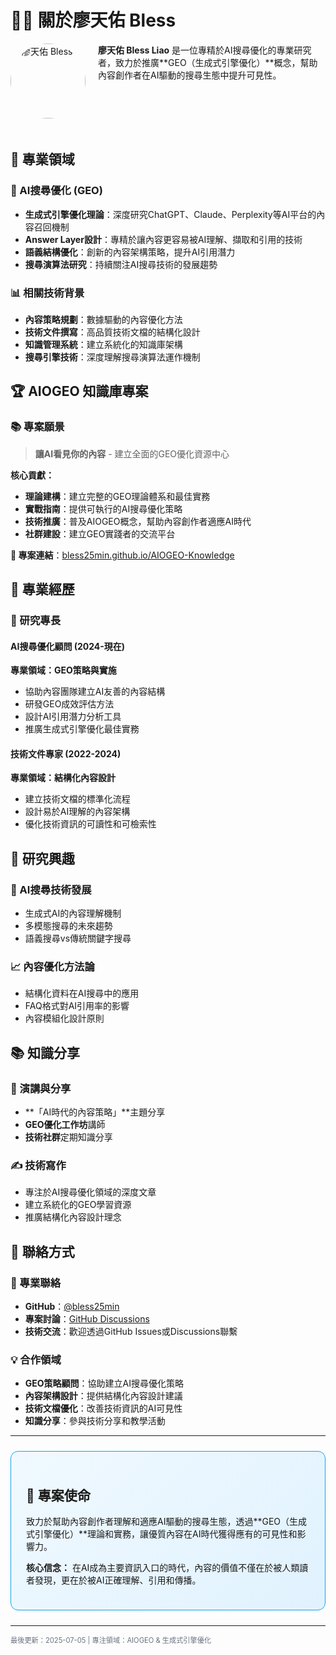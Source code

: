 # 👨‍💻 關於廖天佑 Bless

<div class="author-intro">
<img src="https://github.com/bless25min.png" alt="廖天佑 Bless" width="120" height="120" style="border-radius: 50%; float: left; margin: 0 20px 20px 0;">

**廖天佑 Bless Liao** 是一位專精於AI搜尋優化的專業研究者，致力於推廣**GEO（生成式引擎優化）**概念，幫助內容創作者在AI驅動的搜尋生態中提升可見性。

</div>

<div style="clear: both;"></div>

## 🎯 專業領域

### 🤖 AI搜尋優化 (GEO)
- **生成式引擎優化理論**：深度研究ChatGPT、Claude、Perplexity等AI平台的內容召回機制
- **Answer Layer設計**：專精於讓內容更容易被AI理解、擷取和引用的技術
- **語義結構優化**：創新的內容架構策略，提升AI引用潛力
- **搜尋演算法研究**：持續關注AI搜尋技術的發展趨勢

### 📊 相關技術背景
- **內容策略規劃**：數據驅動的內容優化方法
- **技術文件撰寫**：高品質技術文檔的結構化設計
- **知識管理系統**：建立系統化的知識庫架構
- **搜尋引擎技術**：深度理解搜尋演算法運作機制

## 🏆 AIOGEO 知識庫專案

### 📚 專案願景
> **讓AI看見你的內容** - 建立全面的GEO優化資源中心

**核心貢獻：**
- **理論建構**：建立完整的GEO理論體系和最佳實務
- **實戰指南**：提供可執行的AI搜尋優化策略
- **技術推廣**：普及AIOGEO概念，幫助內容創作者適應AI時代
- **社群建設**：建立GEO實踐者的交流平台

**🔗 專案連結**：[bless25min.github.io/AIOGEO-Knowledge](https://bless25min.github.io/AIOGEO-Knowledge/)

## 💼 專業經歷

### 🔬 研究專長

#### AI搜尋優化顧問 (2024-現在)
**專業領域：GEO策略與實施**
- 協助內容團隊建立AI友善的內容結構
- 研發GEO成效評估方法
- 設計AI引用潛力分析工具
- 推廣生成式引擎優化最佳實務

#### 技術文件專家 (2022-2024)
**專業領域：結構化內容設計**
- 建立技術文檔的標準化流程
- 設計易於AI理解的內容架構
- 優化技術資訊的可讀性和可檢索性

## 🎯 研究興趣

### 🔮 AI搜尋技術發展
- 生成式AI的內容理解機制
- 多模態搜尋的未來趨勢
- 語義搜尋vs傳統關鍵字搜尋

### 📈 內容優化方法論
- 結構化資料在AI搜尋中的應用
- FAQ格式對AI引用率的影響
- 內容模組化設計原則

## 📚 知識分享

### 🎤 演講與分享
- **「AI時代的內容策略」**主題分享
- **GEO優化工作坊**講師
- **技術社群**定期知識分享

### ✍️ 技術寫作
- 專注於AI搜尋優化領域的深度文章
- 建立系統化的GEO學習資源
- 推廣結構化內容設計理念

## 🤝 聯絡方式

### 📧 專業聯絡
- **GitHub**：[@bless25min](https://github.com/bless25min)
- **專案討論**：[GitHub Discussions](https://github.com/bless25min/AIOGEO-Knowledge/discussions)
- **技術交流**：歡迎透過GitHub Issues或Discussions聯繫

### 💡 合作領域
- **GEO策略顧問**：協助建立AI搜尋優化策略
- **內容架構設計**：提供結構化內容設計建議
- **技術文檔優化**：改善技術資訊的AI可見性
- **知識分享**：參與技術分享和教學活動

---

<div style="background: linear-gradient(135deg, #f0f9ff 0%, #e0f2fe 100%); border: 1px solid #0ea5e9; border-radius: 12px; padding: 24px; margin: 24px 0;">

## 🚀 專案使命

致力於幫助內容創作者理解和適應AI驅動的搜尋生態，透過**GEO（生成式引擎優化）**理論和實務，讓優質內容在AI時代獲得應有的可見性和影響力。

**核心信念：** 在AI成為主要資訊入口的時代，內容的價值不僅在於被人類讀者發現，更在於被AI正確理解、引用和傳播。

</div>

---

<small style="color: #6b7280; font-size: 0.8em;">
最後更新：2025-07-05 | 專注領域：AIOGEO & 生成式引擎優化
</small>
